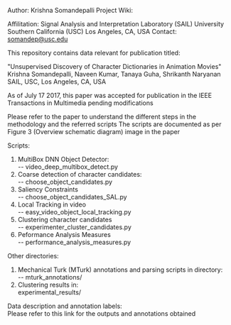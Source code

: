 Author: Krishna Somandepalli
Project Wiki: 

Affilitation: Signal Analysis and Interpretation Laboratory (SAIL)
University Southern California (USC)
Los Angeles, CA, USA
Contact: somandep@usc.edu

This repository contains data relevant for publication titled:

"Unsupervised Discovery of Character Dictionaries in Animation Movies"  
Krishna Somandepalli, Naveen Kumar, Tanaya Guha, Shrikanth Naryanan
SAIL, USC, Los Angeles, CA, USA

As of July 17 2017, this paper was accepted for publication in the IEEE Transactions in Multimedia pending modifications  

Please refer to the paper to understand the different steps in the methodology and the referred scripts
The scripts are documented as per Figure 3 (Overview schematic diagram) image in the paper

Scripts:  
1) MultiBox DNN Object Detector:  
    -- video_deep_multibox_detect.py  
2) Coarse detection of character candidates:  
    -- choose_object_candidates.py  
3) Saliency Constraints  
    -- choose_object_candidates_SAL.py  
4) Local Tracking in video  
    -- easy_video_object_local_tracking.py  
5) Clustering character candidates  
    -- experimenter_cluster_candidates.py  
6) Peformance Analysis Measures  
    -- performance_analysis_measures.py  

Other directories:  
1) Mechanical Turk (MTurk) annotations and parsing scripts in directory:  
    -- mturk_annotations/  
2) Clustering results in:  
experimental_results/  

Data description and annotation labels:   
Please refer to this link for the outputs and annotations obtained
